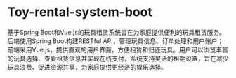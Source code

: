 # Toy-rental-system-boot
基于Spring Boot和Vue.js的玩具租赁系统旨在为家庭提供便利的玩具租赁服务。后端使用Spring Boot构建RESTful API，管理玩具信息、订单处理和用户账户；前端采用Vue.js，提供直观的用户界面，方便租赁和归还玩具。用户可以浏览丰富的玩具选择、查看租赁信息并实现在线支付，系统支持灵活的租期设置，旨在减少玩具浪费、促进资源共享，为家庭提供更经济的娱乐选择。
